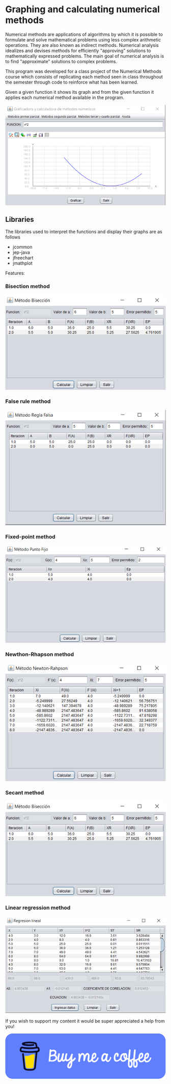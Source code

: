 # Graphing and calculating numerical methods

Numerical methods are applications of algorithms by which it is possible to formulate and solve mathematical problems using less complex arithmetic operations. They are also known as indirect methods. Numerical analysis idealizes and devises methods for efficiently "approving" solutions to mathematically expressed problems. The main goal of numerical analysis is to find "approximate" solutions to complex problems.

This program was developed for a class project of the Numerical Methods course which consists of replicating each method seen in class throughout the semester through code to reinforce what has been learned.

Given a given function it shows its graph and from the given function it applies each numerical method available in the program.

![](./grafica.PNG)

## Libraries

The libraries used to interpret the functions and display their graphs are as follows

- jcommon
- jep-java
- jfreechart
- jmathplot
 
Features:

### Bisection method 
![](./metodo_biseccion.PNG)
### False rule method
![](./metodo_regla_falsa.PNG)
### Fixed-point method
![](./metodo_punto_fijo.PNG)
### Newthon-Rhapson method
![](./metodo_newton_rhapson.PNG)
### Secant method
![](./metodo_biseccion.PNG)
### Linear regression method
![](./regresion_lineal.PNG)

If you wish to support my content it would be super appreciated a help from you!

[![](./blue-button.png)](https://www.buymeacoffee.com/josuegalvan)
